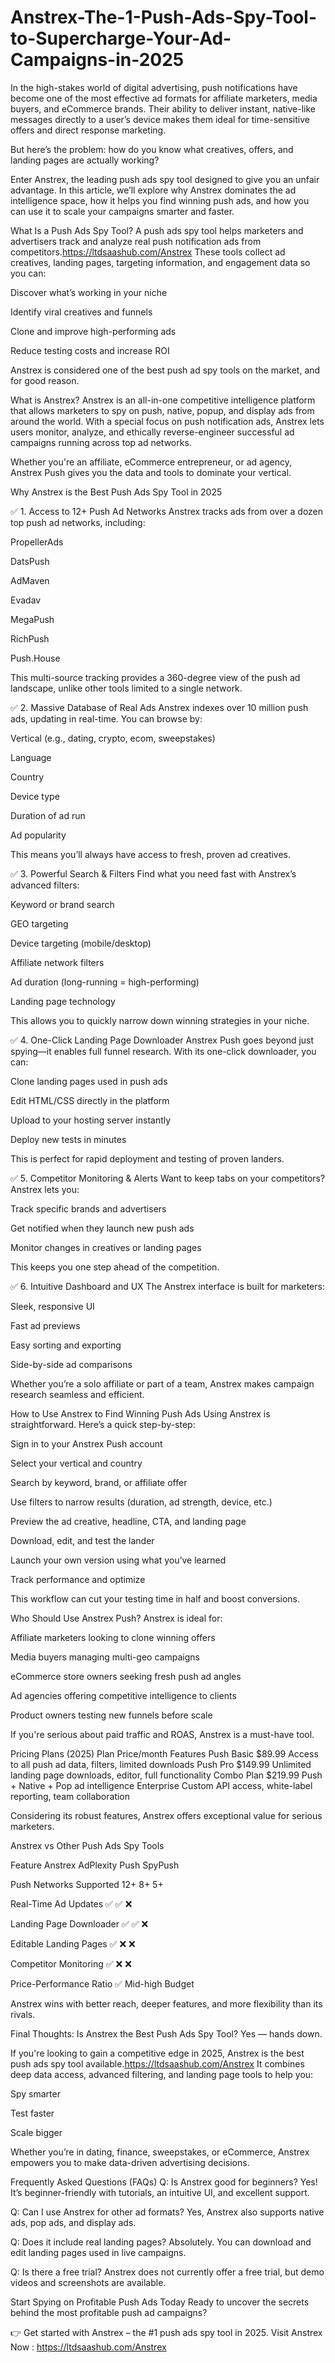 # Anstrex-The-1-Push-Ads-Spy-Tool-to-Supercharge-Your-Ad-Campaigns-in-2025


In the high-stakes world of digital advertising, push notifications have become one of the most effective ad formats for affiliate marketers, media buyers, and eCommerce brands. Their ability to deliver instant, native-like messages directly to a user’s device makes them ideal for time-sensitive offers and direct response marketing.

But here’s the problem: how do you know what creatives, offers, and landing pages are actually working?

Enter Anstrex, the leading push ads spy tool designed to give you an unfair advantage. In this article, we’ll explore why Anstrex dominates the ad intelligence space, how it helps you find winning push ads, and how you can use it to scale your campaigns smarter and faster.

What Is a Push Ads Spy Tool?
A push ads spy tool helps marketers and advertisers track and analyze real push notification ads from competitors.https://ltdsaashub.com/Anstrex These tools collect ad creatives, landing pages, targeting information, and engagement data so you can:

Discover what’s working in your niche

Identify viral creatives and funnels

Clone and improve high-performing ads

Reduce testing costs and increase ROI

Anstrex is considered one of the best push ad spy tools on the market, and for good reason.

What is Anstrex?
Anstrex is an all-in-one competitive intelligence platform that allows marketers to spy on push, native, popup, and display ads from around the world. With a special focus on push notification ads, Anstrex lets users monitor, analyze, and ethically reverse-engineer successful ad campaigns running across top ad networks.

Whether you're an affiliate, eCommerce entrepreneur, or ad agency, Anstrex Push gives you the data and tools to dominate your vertical.

Why Anstrex is the Best Push Ads Spy Tool in 2025

✅ 1. Access to 12+ Push Ad Networks
Anstrex tracks ads from over a dozen top push ad networks, including:

PropellerAds

DatsPush

AdMaven

Evadav

MegaPush

RichPush

Push.House

This multi-source tracking provides a 360-degree view of the push ad landscape, unlike other tools limited to a single network.

✅ 2. Massive Database of Real Ads
Anstrex indexes over 10 million push ads, updating in real-time. You can browse by:

Vertical (e.g., dating, crypto, ecom, sweepstakes)

Language

Country

Device type

Duration of ad run

Ad popularity

This means you’ll always have access to fresh, proven ad creatives.

✅ 3. Powerful Search & Filters
Find what you need fast with Anstrex’s advanced filters:

Keyword or brand search

GEO targeting

Device targeting (mobile/desktop)

Affiliate network filters

Ad duration (long-running = high-performing)

Landing page technology

This allows you to quickly narrow down winning strategies in your niche.

✅ 4. One-Click Landing Page Downloader
Anstrex Push goes beyond just spying—it enables full funnel research. With its one-click downloader, you can:

Clone landing pages used in push ads

Edit HTML/CSS directly in the platform

Upload to your hosting server instantly

Deploy new tests in minutes

This is perfect for rapid deployment and testing of proven landers.

✅ 5. Competitor Monitoring & Alerts
Want to keep tabs on your competitors? Anstrex lets you:

Track specific brands and advertisers

Get notified when they launch new push ads

Monitor changes in creatives or landing pages

This keeps you one step ahead of the competition.

✅ 6. Intuitive Dashboard and UX
The Anstrex interface is built for marketers:

Sleek, responsive UI

Fast ad previews

Easy sorting and exporting

Side-by-side ad comparisons

Whether you’re a solo affiliate or part of a team, Anstrex makes campaign research seamless and efficient.

How to Use Anstrex to Find Winning Push Ads
Using Anstrex is straightforward. Here’s a quick step-by-step:

Sign in to your Anstrex Push account

Select your vertical and country

Search by keyword, brand, or affiliate offer

Use filters to narrow results (duration, ad strength, device, etc.)

Preview the ad creative, headline, CTA, and landing page

Download, edit, and test the lander

Launch your own version using what you’ve learned

Track performance and optimize

This workflow can cut your testing time in half and boost conversions.

Who Should Use Anstrex Push?
Anstrex is ideal for:

Affiliate marketers looking to clone winning offers

Media buyers managing multi-geo campaigns

eCommerce store owners seeking fresh push ad angles

Ad agencies offering competitive intelligence to clients

Product owners testing new funnels before scale

If you're serious about paid traffic and ROAS, Anstrex is a must-have tool.

Pricing Plans (2025)
Plan	Price/month	Features
Push Basic	$89.99	Access to all push ad data, filters, limited downloads
Push Pro	$149.99	Unlimited landing page downloads, editor, full functionality
Combo Plan	$219.99	Push + Native + Pop ad intelligence
Enterprise	Custom	API access, white-label reporting, team collaboration

Considering its robust features, Anstrex offers exceptional value for serious marketers.

Anstrex vs Other Push Ads Spy Tools

Feature	Anstrex	AdPlexity Push	SpyPush

Push Networks Supported	12+	8+	5+

Real-Time Ad Updates	✅	✅	❌

Landing Page Downloader	✅	✅	❌

Editable Landing Pages	✅	❌	❌

Competitor Monitoring	✅	❌	❌

Price-Performance Ratio	✅	Mid-high	Budget

Anstrex wins with better reach, deeper features, and more flexibility than its rivals.

Final Thoughts: Is Anstrex the Best Push Ads Spy Tool?
Yes — hands down.

If you're looking to gain a competitive edge in 2025, Anstrex is the best push ads spy tool available.https://ltdsaashub.com/Anstrex It combines deep data access, advanced filtering, and landing page tools to help you:

Spy smarter

Test faster

Scale bigger

Whether you’re in dating, finance, sweepstakes, or eCommerce, Anstrex empowers you to make data-driven advertising decisions.

Frequently Asked Questions (FAQs)
Q: Is Anstrex good for beginners?
Yes! It’s beginner-friendly with tutorials, an intuitive UI, and excellent support.

Q: Can I use Anstrex for other ad formats?
Yes, Anstrex also supports native ads, pop ads, and display ads.

Q: Does it include real landing pages?
Absolutely. You can download and edit landing pages used in live campaigns.

Q: Is there a free trial?
Anstrex does not currently offer a free trial, but demo videos and screenshots are available.

Start Spying on Profitable Push Ads Today
Ready to uncover the secrets behind the most profitable push ad campaigns?

👉 Get started with Anstrex – the #1 push ads spy tool in 2025.
Visit Anstrex Now : https://ltdsaashub.com/Anstrex

